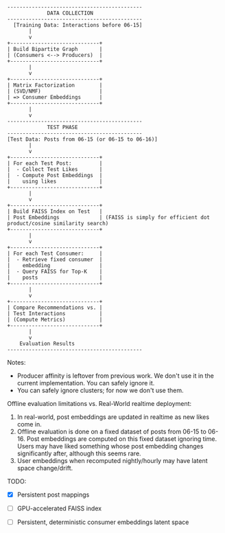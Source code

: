 ```
--------------------------------------------
             DATA COLLECTION
--------------------------------------------
  [Training Data: Interactions before 06-15]
       |
       v
+-----------------------------+
| Build Bipartite Graph       |
| (Consumers <--> Producers)  |
+-----------------------------+
       |
       v
+-----------------------------+
| Matrix Factorization        |
| (SVD/NMF)                   |
| => Consumer Embeddings      |
+-----------------------------+
       |
       v
--------------------------------------------
             TEST PHASE
--------------------------------------------
[Test Data: Posts from 06-15 (or 06-15 to 06-16)]
       |
       v
+-----------------------------+
| For each Test Post:         |
|  - Collect Test Likes       |
|  - Compute Post Embeddings  |
|    using likes              |
+-----------------------------+
       |
       v
+-----------------------------+
| Build FAISS Index on Test   |
| Post Embeddings             | (FAISS is simply for efficient dot product/cosine similarity search)
+-----------------------------+
       |
       v
+-----------------------------+
| For each Test Consumer:     |
|  - Retrieve fixed consumer  |
|    embedding                |
|  - Query FAISS for Top-K    |
|    posts                    |
+-----------------------------+
       |
       v
+-----------------------------+
| Compare Recommendations vs. |
| Test Interactions           |
| (Compute Metrics)           |
+-----------------------------+
       |
       v
    Evaluation Results
--------------------------------------------
```

Notes:
- Producer affinity is leftover from previous work. We don't use it in the current implementation. You can safely ignore it.
- You can safely ignore clusters; for now we don't use them.

Offline evaluation limitations vs. Real-World realtime deployment:

1. In real-world, post embeddings are updated in realtime as new likes come in.
2. Offline evaluation is done on a fixed dataset of posts from 06-15 to 06-16. Post embeddings are computed on this fixed dataset ignoring time. Users may have liked something whose post embedding changes significantly after, although this seems rare.
3. User embeddings when recomputed nightly/hourly may have latent space change/drift. 

TODO:
- [x] Persistent post mappings
- [ ] GPU-accelerated FAISS index
- [ ] Persistent, deterministic consumer embeddings latent space

